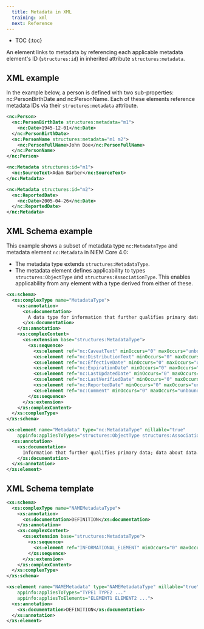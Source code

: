 ```yaml
---
  title: Metadata in XML
  training: xml
  next: Reference
---
```


- TOC
{:toc}

An element links to metadata by referencing each applicable metadata element's ID (`structures:id`) in inherited attribute `structures:metadata`.

## XML example

In the example below, a person is defined with two sub-properties: nc:PersonBirthDate and nc:PersonName.  Each of these elements reference metadata IDs via their `structures:metadata` attribute.

```xml
<nc:Person>
  <nc:PersonBirthDate structures:metadata="m1">
    <nc:Date>1945-12-01</nc:Date>
  </nc:PersonBirthDate>
  <nc:PersonName structures:metadata="m1 m2">
    <nc:PersonFullName>John Doe</nc:PersonFullName>
  </nc:PersonName>
</nc:Person>

<nc:Metadata structures:id="m1">
  <nc:SourceText>Adam Barber</nc:SourceText>
</nc:Metadata>

<nc:Metadata structures:id="m2">
  <nc:ReportedDate>
    <nc:Date>2005-04-26</nc:Date>
  </nc:ReportedDate>
</nc:Metadata>
```

## XML Schema example

This example shows a subset of metadata type `nc:MetadataType` and metadata element `nc:Metadata` in NIEM Core 4.0:

- The metadata type extends `structures:MetadataType`.
- The metadata element defines applicability to types `structures:ObjectType` and `structures:AssociationType`.  This enables applicability from any element with a type derived from either of these.

```xml
<xs:schema>
  <xs:complexType name="MetadataType">
    <xs:annotation>
      <xs:documentation>
        A data type for information that further qualifies primary data; data about data.
      </xs:documentation>
    </xs:annotation>
    <xs:complexContent>
      <xs:extension base="structures:MetadataType">
        <xs:sequence>
          <xs:element ref="nc:CaveatText" minOccurs="0" maxOccurs="unbounded"/>
          <xs:element ref="nc:DistributionText" minOccurs="0" maxOccurs="unbounded"/>
          <xs:element ref="nc:EffectiveDate" minOccurs="0" maxOccurs="unbounded"/>
          <xs:element ref="nc:ExpirationDate" minOccurs="0" maxOccurs="unbounded"/>
          <xs:element ref="nc:LastUpdatedDate" minOccurs="0" maxOccurs="unbounded"/>
          <xs:element ref="nc:LastVerifiedDate" minOccurs="0" maxOccurs="unbounded"/>
          <xs:element ref="nc:ReportedDate" minOccurs="0" maxOccurs="unbounded"/>
          <xs:element ref="nc:Comment" minOccurs="0" maxOccurs="unbounded"/>
        </xs:sequence>
      </xs:extension>
    </xs:complexContent>
  </xs:complexType>
</xs:schema>

<xs:element name="Metadata" type="nc:MetadataType" nillable="true"
    appinfo:appliesToTypes="structures:ObjectType structures:AssociationType">
  <xs:annotation>
    <xs:documentation>
      Information that further qualifies primary data; data about data.
    </xs:documentation>
  </xs:annotation>
</xs:element>
```

## XML Schema template

```xml
<xs:schema>
  <xs:complexType name="NAMEMetadataType">
    <xs:annotation>
      <xs:documentation>DEFINITION</xs:documentation>
    </xs:annotation>
    <xs:complexContent>
      <xs:extension base="structures:MetadataType">
        <xs:sequence>
          <xs:element ref="INFORMATIONAL_ELEMENT" minOccurs="0" maxOccurs="unbounded"/>
        </xs:sequence>
      </xs:extension>
    </xs:complexContent>
  </xs:complexType>
</xs:schema>

<xs:element name="NAMEMetadata" type="NAMEMetadataType" nillable="true"
    appinfo:appliesToTypes="TYPE1 TYPE2 ..."
    appinfo:appliesToElements="ELEMENT1 ELEMENT2 ...">
  <xs:annotation>
    <xs:documentation>DEFINITION</xs:documentation>
  </xs:annotation>
</xs:element>
```

